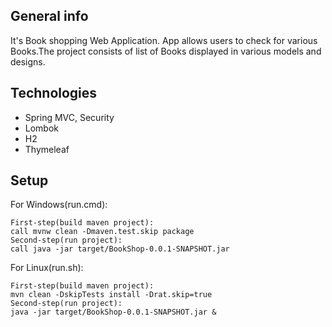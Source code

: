 
## General info
It's Book shopping Web Application.
App allows users to check for various Books.The project consists of list of Books displayed in various models and designs.
	
## Technologies
* Spring MVC, Security 
* Lombok
* H2
* Thymeleaf
	
## Setup
For Windows(run.cmd):
```
First-step(build maven project):
call mvnw clean -Dmaven.test.skip package
Second-step(run project):
call java -jar target/BookShop-0.0.1-SNAPSHOT.jar
```

For Linux(run.sh):
```
First-step(build maven project):
mvn clean -DskipTests install -Drat.skip=true
Second-step(run project):
java -jar target/BookShop-0.0.1-SNAPSHOT.jar &
```
